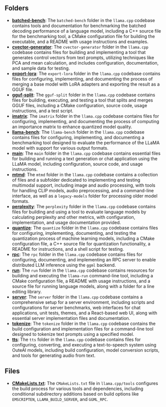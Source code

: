 ## Folders
- **[batched-bench](tools/batched-bench.driver.md)**: The `batched-bench` folder in the `llama.cpp` codebase contains tools and documentation for benchmarking the batched decoding performance of a language model, including a C++ source file for the benchmarking tool, a CMake configuration file for building the executable, and a README with usage instructions and examples.
- **[cvector-generator](tools/cvector-generator.driver.md)**: The `cvector-generator` folder in the `llama.cpp` codebase contains files for building and implementing a tool that generates control vectors from text prompts, utilizing techniques like PCA and mean calculation, and includes configuration, documentation, and sample data for testing.
- **[export-lora](tools/export-lora.driver.md)**: The `export-lora` folder in the `llama.cpp` codebase contains files for configuring, implementing, and documenting the process of merging a base model with LoRA adapters and exporting the result as a GGUF file.
- **[gguf-split](tools/gguf-split.driver.md)**: The `gguf-split` folder in the `llama.cpp` codebase contains files for building, executing, and testing a tool that splits and merges GGUF files, including a CMake configuration, source code, usage instructions, and a test script.
- **[imatrix](tools/imatrix.driver.md)**: The `imatrix` folder in the `llama.cpp` codebase contains files for configuring, implementing, and documenting the process of computing an importance matrix to enhance quantized model quality.
- **[llama-bench](tools/llama-bench.driver.md)**: The `llama-bench` folder in the `llama.cpp` codebase contains files for configuring, implementing, and documenting a benchmarking tool designed to evaluate the performance of the LLaMA model with support for various output formats.
- **[main](tools/main.driver.md)**: The `main` folder in the `llama.cpp` codebase contains essential files for building and running a text generation or chat application using the LLaMA model, including configuration, source code, and usage instructions.
- **[mtmd](tools/mtmd.driver.md)**: The `mtmd` folder in the `llama.cpp` codebase contains a collection of files and a subfolder dedicated to implementing and testing multimodal support, including image and audio processing, with tools for handling CLIP models, audio preprocessing, and a command-line interface, as well as a `legacy-models` folder for processing older model formats.
- **[perplexity](tools/perplexity.driver.md)**: The `perplexity` folder in the `llama.cpp` codebase contains files for building and using a tool to evaluate language models by calculating perplexity and other metrics, with configuration, implementation, and usage documentation provided.
- **[quantize](tools/quantize.driver.md)**: The `quantize` folder in the `llama.cpp` codebase contains files for configuring, implementing, documenting, and testing the quantization process of machine learning models, including a CMake configuration file, a C++ source file for quantization functionality, a README for instructions, and a shell script for testing.
- **[rpc](tools/rpc.driver.md)**: The `rpc` folder in the `llama.cpp` codebase contains files for configuring, documenting, and implementing an RPC server to enable distributed LLM inference using the `ggml` backend.
- **[run](tools/run.driver.md)**: The `run` folder in the `llama.cpp` codebase contains resources for building and executing the `llama-run` command-line tool, including a CMake configuration file, a README with usage instructions, and a source file for running language models, along with a folder for a line editing library.
- **[server](tools/server.driver.md)**: The `server` folder in the `llama.cpp` codebase contains a comprehensive setup for a server environment, including scripts and configurations for server benchmarks, web interfaces for chat applications, unit tests, themes, and a React-based web UI, along with essential server implementation files and documentation.
- **[tokenize](tools/tokenize.driver.md)**: The `tokenize` folder in the `llama.cpp` codebase contains the build configuration and implementation files for a command-line tool designed to tokenize text prompts using a specified model.
- **[tts](tools/tts.driver.md)**: The `tts` folder in the `llama.cpp` codebase contains files for configuring, converting, and executing a text-to-speech system using OuteAI models, including build configuration, model conversion scripts, and tools for generating audio from text.

## Files
- **[CMakeLists.txt](tools/CMakeLists.txt.driver.md)**: The `CMakeLists.txt` file in `llama.cpp/tools` configures the build process for various tools and dependencies, including conditional subdirectory additions based on build options like `EMSCRIPTEN`, `LLAMA_BUILD_SERVER`, and `GGML_RPC`.
